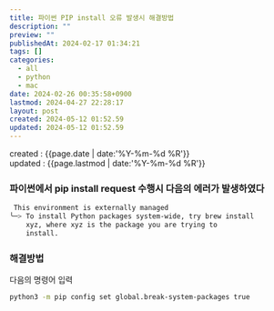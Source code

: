 ```yaml
---
title: 파이썬 PIP install 오류 발생시 해결방법
description: ""
preview: ""
publishedAt: 2024-02-17 01:34:21
tags: []
categories:
  - all
  - python
  - mac
date: 2024-02-26 00:35:58+0900
lastmod: 2024-04-27 22:28:17
layout: post
created: 2024-05-12 01:52.59
updated: 2024-05-12 01:52.59
---
```


created : {{page.date | date:'%Y-%m-%d %R'}}  
updated : {{page.lastmod | date:'%Y-%m-%d %R'}}

### 파이썬에서 pip install request 수행시 다음의 에러가 발생하였다
```bash
 This environment is externally managed
╰─> To install Python packages system-wide, try brew install
    xyz, where xyz is the package you are trying to
    install.
```

### 해결방법
다음의 명령어 입력
```bash 
python3 -m pip config set global.break-system-packages true
```



